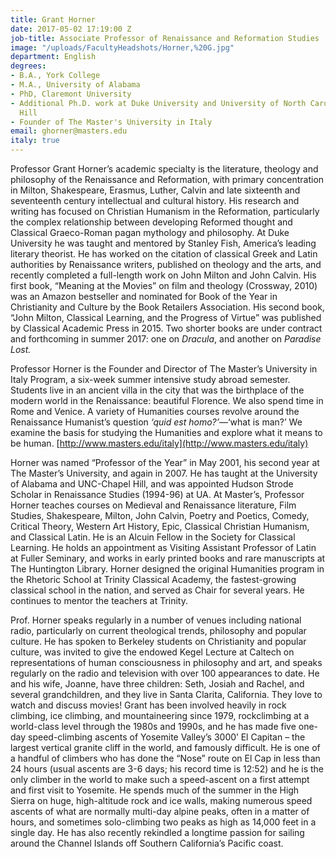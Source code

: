 ```yaml
---
title: Grant Horner
date: 2017-05-02 17:19:00 Z
job-title: Associate Professor of Renaissance and Reformation Studies
image: "/uploads/FacultyHeadshots/Horner,%20G.jpg"
department: English
degrees:
- B.A., York College
- M.A., University of Alabama
- PhD, Claremont University
- Additional Ph.D. work at Duke University and University of North Carolina-Chapel
  Hill
- Founder of The Master's University in Italy
email: ghorner@masters.edu
italy: true
---
```


Professor Grant Horner’s academic specialty is the literature, theology and philosophy of the Renaissance and Reformation, with primary concentration in Milton, Shakespeare, Erasmus, Luther, Calvin and late sixteenth and seventeenth century intellectual and cultural history. His research and writing has focused on Christian Humanism in the Reformation, particularly the complex relationship between developing Reformed thought and Classical Graeco-Roman pagan mythology and philosophy. At Duke University he was taught and mentored by Stanley Fish, America’s leading literary theorist. He has worked on the citation of classical Greek and Latin authorities by Renaissance writers, published on theology and the arts, and recently completed a full-length work on John Milton and John Calvin. His first book, “Meaning at the Movies” on film and theology (Crossway, 2010) was an Amazon bestseller and nominated for Book of the Year in Christianity and Culture by the Book Retailers Association. His second book, “John Milton, Classical Learning, and the Progress of Virtue” was published by Classical Academic Press in 2015. Two shorter books are under contract and forthcoming in summer 2017: one on *Dracula*, and another on *Paradise Lost.*

Professor Horner is the Founder and Director of The Master’s University in Italy Program, a six-week summer intensive study abroad semester. Students live in an ancient villa in the city that was the birthplace of the modern world in the Renaissance: beautiful Florence. We also spend time in Rome and Venice. A variety of Humanities courses revolve around the Renaissance Humanist’s question *‘quid est homo?’*—‘what is man?’ We examine the basis for studying the Humanities and explore what it means to be human. [http://www.masters.edu/italy](http://www.masters.edu/italy)

Horner was named “Professor of the Year” in May 2001, his second year at The Master’s University, and again in 2007. He has taught at the University of Alabama and UNC-Chapel Hill, and was appointed Hudson Strode Scholar in Renaissance Studies (1994-96) at UA. At Master’s, Professor Horner teaches courses on Medieval and Renaissance literature, Film Studies, Shakespeare, Milton, John Calvin, Poetry and Poetics, Comedy, Critical Theory, Western Art History, Epic, Classical Christian Humanism, and Classical Latin. He is an Alcuin Fellow in the Society for Classical Learning. He holds an appointment as Visiting Assistant Professor of Latin at Fuller Seminary, and works in early printed books and rare manuscripts at The Huntington Library. Horner designed the original Humanities program in the Rhetoric School at Trinity Classical Academy, the fastest-growing classical school in the nation, and served as Chair for several years. He continues to mentor the teachers at Trinity.

Prof. Horner speaks regularly in a number of venues including national radio, particularly on current theological trends, philosophy and popular culture. He has spoken to Berkeley students on Christianity and popular culture, was invited to give the endowed Kegel Lecture at Caltech on representations of human consciousness in philosophy and art, and speaks regularly on the radio and television with over 100 appearances to date. He and his wife, Joanne, have three children: Seth, Josiah and Rachel, and several grandchildren, and they live in Santa Clarita, California. They love to watch and discuss movies! Grant has been involved heavily in rock climbing, ice climbing, and mountaineering since 1979, rockclimbing at a world-class level through the 1980s and 1990s, and he has made five one-day speed-climbing ascents of Yosemite Valley’s 3000’ El Capitan – the largest vertical granite cliff in the world, and famously difficult. He is one of a handful of climbers who has done the “Nose” route on El Cap in less than 24 hours (usual ascents are 3-6 days; his record time is 12:52) and he is the only climber in the world to make such a speed-ascent on a first attempt and first visit to Yosemite. He spends much of the summer in the High Sierra on huge, high-altitude rock and ice walls, making numerous speed ascents of what are normally multi-day alpine peaks, often in a matter of hours, and sometimes solo-climbing two peaks as high as 14,000 feet in a single day. He has also recently rekindled a longtime passion for sailing around the Channel Islands off Southern California’s Pacific coast.